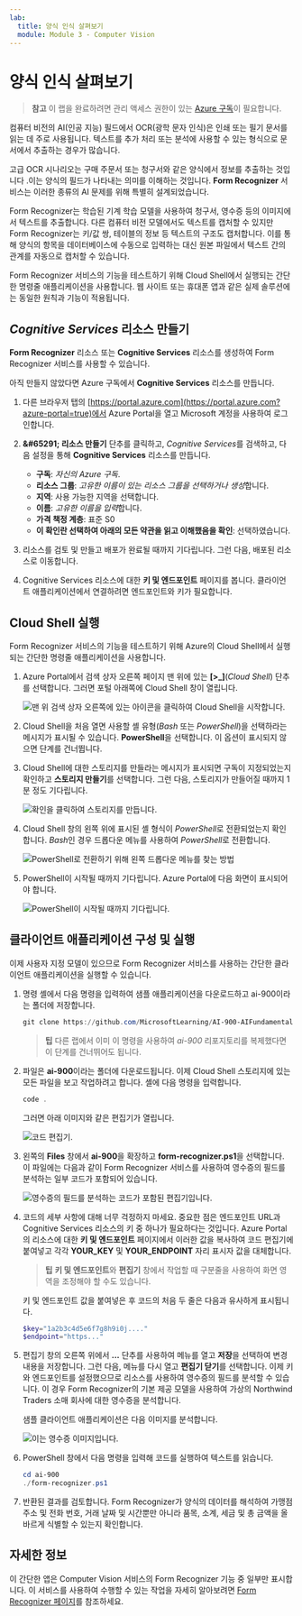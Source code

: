 ```yaml
---
lab:
  title: 양식 인식 살펴보기
  module: Module 3 - Computer Vision
---
```


# <a name="explore-form-recognition"></a>양식 인식 살펴보기

> **참고** 이 랩을 완료하려면 관리 액세스 권한이 있는 [Azure 구독](https://azure.microsoft.com/free?azure-portal=true)이 필요합니다.

컴퓨터 비전의 AI(인공 지능) 필드에서 OCR(광학 문자 인식)은 인쇄 또는 필기 문서를 읽는 데 주로 사용됩니다. 텍스트를 추가 처리 또는 분석에 사용할 수 있는 형식으로 문서에서 추출하는 경우가 많습니다.

고급 OCR 시나리오는 구매 주문서 또는 청구서와 같은 양식에서 정보를 추출하는 것입니다 .이는 양식의 필드가 나타내는 의미를 이해하는 것입니다. **Form Recognizer** 서비스는 이러한 종류의 AI 문제를 위해 특별히 설계되었습니다.

Form Recognizer는 학습된 기계 학습 모델을 사용하여 청구서, 영수증 등의 이미지에서 텍스트를 추출합니다. 다른 컴퓨터 비전 모델에서도 텍스트를 캡처할 수 있지만 Form Recognizer는 키/값 쌍, 테이블의 정보 등 텍스트의 구조도 캡처합니다. 이를 통해 양식의 항목을 데이터베이스에 수동으로 입력하는 대신 원본 파일에서 텍스트 간의 관계를 자동으로 캡처할 수 있습니다. 

Form Recognizer 서비스의 기능을 테스트하기 위해 Cloud Shell에서 실행되는 간단한 명령줄 애플리케이션을 사용합니다. 웹 사이트 또는 휴대폰 앱과 같은 실제 솔루션에는 동일한 원칙과 기능이 적용됩니다.

## <a name="create-a-cognitive-services-resource"></a>*Cognitive Services* 리소스 만들기

**Form Recognizer** 리소스 또는 **Cognitive Services** 리소스를 생성하여 Form Recognizer 서비스를 사용할 수 있습니다.

아직 만들지 않았다면 Azure 구독에서 **Cognitive Services** 리소스를 만듭니다.

1. 다른 브라우저 탭의 [https://portal.azure.com](https://portal.azure.com?azure-portal=true)에서 Azure Portal을 열고 Microsoft 계정을 사용하여 로그인합니다.

1. **&amp;#65291; 리소스 만들기** 단추를 클릭하고, *Cognitive Services*를 검색하고, 다음 설정을 통해 **Cognitive Services** 리소스를 만듭니다.
    - **구독**: *자신의 Azure 구독*.
    - **리소스 그룹**: *고유한 이름이 있는 리소스 그룹을 선택하거나 생성*합니다.
    - **지역**: 사용 가능한 지역을 선택합니다.
    - **이름**: *고유한 이름을 입력*합니다.
    - **가격 책정 계층**: 표준 S0
    - **이 확인란 선택하여 아래의 모든 약관을 읽고 이해했음을 확인**: 선택하였습니다.

1. 리소스를 검토 및 만들고 배포가 완료될 때까지 기다립니다. 그런 다음, 배포된 리소스로 이동합니다.

1. Cognitive Services 리소스에 대한 **키 및 엔드포인트** 페이지를 봅니다. 클라이언트 애플리케이션에서 연결하려면 엔드포인트와 키가 필요합니다.

## <a name="run-cloud-shell"></a>Cloud Shell 실행

Form Recognizer 서비스의 기능을 테스트하기 위해 Azure의 Cloud Shell에서 실행되는 간단한 명령줄 애플리케이션을 사용합니다. 

1. Azure Portal에서 검색 상자 오른쪽 페이지 맨 위에 있는 **[>_]**(*Cloud Shell*) 단추를 선택합니다. 그러면 포털 아래쪽에 Cloud Shell 창이 열립니다. 

    ![맨 위 검색 상자 오른쪽에 있는 아이콘을 클릭하여 Cloud Shell을 시작합니다.](media/analyze-receipts/powershell-portal-guide-1.png)

1. Cloud Shell을 처음 열면 사용할 셸 유형(*Bash* 또는 *PowerShell*)을 선택하라는 메시지가 표시될 수 있습니다. **PowerShell**을 선택합니다. 이 옵션이 표시되지 않으면 단계를 건너뜁니다.  

1. Cloud Shell에 대한 스토리지를 만들라는 메시지가 표시되면 구독이 지정되었는지 확인하고 **스토리지 만들기**를 선택합니다. 그런 다음, 스토리지가 만들어질 때까지 1분 정도 기다립니다.

    ![확인을 클릭하여 스토리지를 만듭니다.](media/analyze-receipts/powershell-portal-guide-2.png)

1. Cloud Shell 창의 왼쪽 위에 표시된 셸 형식이 *PowerShell*로 전환되었는지 확인합니다. *Bash*인 경우 드롭다운 메뉴를 사용하여 *PowerShell*로 전환합니다.

    ![PowerShell로 전환하기 위해 왼쪽 드롭다운 메뉴를 찾는 방법](media/analyze-receipts/powershell-portal-guide-3.png) 

1. PowerShell이 시작될 때까지 기다립니다. Azure Portal에 다음 화면이 표시되어야 합니다.  

    ![PowerShell이 시작될 때까지 기다립니다.](media/analyze-receipts/powershell-prompt.png) 

## <a name="configure-and-run-a-client-application"></a>클라이언트 애플리케이션 구성 및 실행

이제 사용자 지정 모델이 있으므로 Form Recognizer 서비스를 사용하는 간단한 클라이언트 애플리케이션을 실행할 수 있습니다.

1. 명령 셸에서 다음 명령을 입력하여 샘플 애플리케이션을 다운로드하고 ai-900이라는 폴더에 저장합니다.

    ```PowerShell
    git clone https://github.com/MicrosoftLearning/AI-900-AIFundamentals ai-900
    ```

    >**팁** 다른 랩에서 이미 이 명령을 사용하여 *ai-900* 리포지토리를 복제했다면 이 단계를 건너뛰어도 됩니다.

1. 파일은 **ai-900**이라는 폴더에 다운로드됩니다. 이제 Cloud Shell 스토리지에 있는 모든 파일을 보고 작업하려고 합니다. 셸에 다음 명령을 입력합니다.

    ```PowerShell
    code .
    ```

    그러면 아래 이미지와 같은 편집기가 열립니다. 

    ![코드 편집기.](media/analyze-receipts/powershell-portal-guide-4.png)

1. 왼쪽의 **Files** 창에서 **ai-900**을 확장하고 **form-recognizer.ps1**을 선택합니다. 이 파일에는 다음과 같이 Form Recognizer 서비스를 사용하여 영수증의 필드를 분석하는 일부 코드가 포함되어 있습니다.

    ![영수증의 필드를 분석하는 코드가 포함된 편집기입니다.](media/analyze-receipts/recognize-receipt-code.png)

1. 코드의 세부 사항에 대해 너무 걱정하지 마세요. 중요한 점은 엔드포인트 URL과 Cognitive Services 리소스의 키 중 하나가 필요하다는 것입니다. Azure Portal의 리소스에 대한 **키 및 엔드포인트** 페이지에서 이러한 값을 복사하여 코드 편집기에 붙여넣고 각각 **YOUR_KEY** 및 **YOUR_ENDPOINT** 자리 표시자 값을 대체합니다.

    > **팁** **키 및 엔드포인트**와 **편집기** 창에서 작업할 때 구분줄을 사용하여 화면 영역을 조정해야 할 수도 있습니다.

    키 및 엔드포인트 값을 붙여넣은 후 코드의 처음 두 줄은 다음과 유사하게 표시됩니다.

    ```PowerShell
    $key="1a2b3c4d5e6f7g8h9i0j...."    
    $endpoint="https..."
    ```

1. 편집기 창의 오른쪽 위에서 **...** 단추를 사용하여 메뉴를 열고 **저장**을 선택하여 변경 내용을 저장합니다. 그런 다음, 메뉴를 다시 열고 **편집기 닫기**를 선택합니다. 이제 키와 엔드포인트를 설정했으므로 리소스를 사용하여 영수증의 필드를 분석할 수 있습니다. 이 경우 Form Recognizer의 기본 제공 모델을 사용하여 가상의 Northwind Traders 소매 회사에 대한 영수증을 분석합니다.

    샘플 클라이언트 애플리케이션은 다음 이미지를 분석합니다.

    ![이는 영수증 이미지입니다.](media/analyze-receipts/receipt.jpg)

1. PowerShell 창에서 다음 명령을 입력해 코드를 실행하여 텍스트를 읽습니다.

    ```PowerShell
    cd ai-900
    ./form-recognizer.ps1
    ```

1. 반환된 결과를 검토합니다. Form Recognizer가 양식의 데이터를 해석하여 가맹점 주소 및 전화 번호, 거래 날짜 및 시간뿐만 아니라 품목, 소계, 세금 및 총 금액을 올바르게 식별할 수 있는지 확인합니다.

## <a name="learn-more"></a>자세한 정보

이 간단한 앱은 Computer Vision 서비스의 Form Recognizer 기능 중 일부만 표시합니다. 이 서비스를 사용하여 수행할 수 있는 작업을 자세히 알아보려면 [Form Recognizer 페이지](https://docs.microsoft.com/azure/applied-ai-services/form-recognizer/overview)를 참조하세요.
